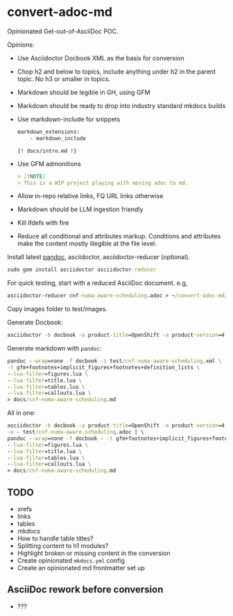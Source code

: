 # convert-adoc-md

Opinionated Get-out-of-AsciiDoc POC.

Opinions:

- Use Asciidoctor Docbook XML as the basis for conversion
- Chop h2 and below to topics, include anything under h2 in the parent topic. No h3 or smaller in topics.
- Markdown should be legible in GH, using GFM
- Markdown should be ready to drop into industry standard mkdocs builds
- Use markdown-include for snippets
    ```cmd
    markdown_extensions:
        - markdown_include
    ```

    `{! docs/intro.md !}`

- Use GFM admonitions
    ```markdown
    > [!NOTE]
    > This is a WIP project playing with moving adoc to md.
    ```

- Allow in-repo relative links, FQ URL links otherwise  
- Markdown should be LLM ingestion friendly
- Kill ifdefs with fire
- Reduce all conditional and attributes markup. Conditions and attributes make the content mostly illegible at the file level. 

Install latest [pandoc](https://github.com/jgm/pandoc/releases), asciidoctor, asciidoctor-reducer (optional).

```cmd
sudo gem install asciidoctor asciidoctor-reducer
```

For quick testing, start with a reduced AsciiDoc document. e.g,

```cmd
asciidoctor-reducer cnf-numa-aware-scheduling.adoc > ~/convert-adoc-md/test/cnf-numa-aware-scheduling.adoc
```

Copy images folder to test/images.

Generate Docbook:

```cmd
asciidoctor -b docbook -a product-title=OpenShift -a product-version=4.18 -a data-uri! test/cnf-numa-aware-scheduling.adoc -o test/cnf-numa-aware-scheduling.xml
```

Generate markdown with `pandoc`:

```cmd
pandoc --wrap=none -f docbook -i test/cnf-numa-aware-scheduling.xml \
-t gfm+footnotes+implicit_figures+footnotes+definition_lists \
--lua-filter=figures.lua \
--lua-filter=title.lua \
--lua-filter=tables.lua \
--lua-filter=callouts.lua \
> docs/cnf-numa-aware-scheduling.md
```
    
All in one:

```cmd
asciidoctor -b docbook -a product-title=OpenShift -a product-version=4.18 -a data-uri! \
-o - test/cnf-numa-aware-scheduling.adoc | \
pandoc --wrap=none -f docbook - -t gfm+footnotes+implicit_figures+footnotes+definition_lists \
--lua-filter=figures.lua \
--lua-filter=title.lua \
--lua-filter=tables.lua \
--lua-filter=callouts.lua \
> docs/cnf-numa-aware-scheduling.md
```

## TODO

- xrefs
- links
- tables
- mkdocs
- How to handle table titles?
- Splitting content to h1 modules?
- Highlight broken or missing content in the conversion
- Create opinionated `mkdocs.yml` config
- Create an opinionated md frontmatter set up

## AsciiDoc rework before conversion

- ???